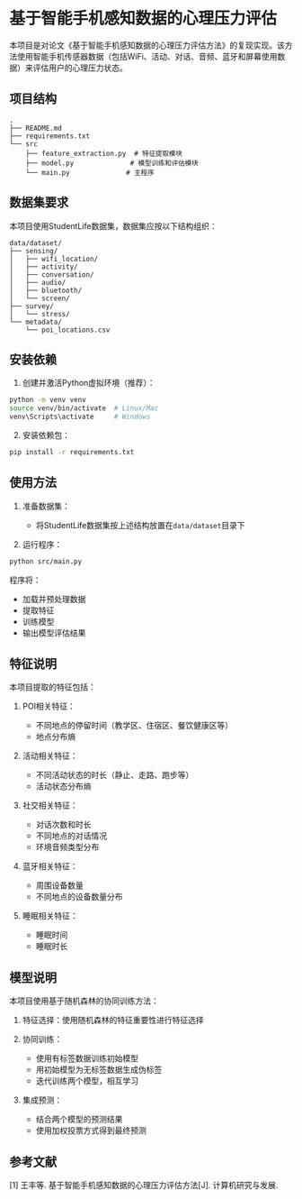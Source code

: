 # 基于智能手机感知数据的心理压力评估

本项目是对论文《基于智能手机感知数据的心理压力评估方法》的复现实现。该方法使用智能手机传感器数据（包括WiFi、活动、对话、音频、蓝牙和屏幕使用数据）来评估用户的心理压力状态。

## 项目结构

```
.
├── README.md
├── requirements.txt
└── src
    ├── feature_extraction.py  # 特征提取模块
    ├── model.py              # 模型训练和评估模块
    └── main.py              # 主程序
```

## 数据集要求

本项目使用StudentLife数据集，数据集应按以下结构组织：

```
data/dataset/
├── sensing/
│   ├── wifi_location/
│   ├── activity/
│   ├── conversation/
│   ├── audio/
│   ├── bluetooth/
│   └── screen/
├── survey/
│   └── stress/
└── metadata/
    └── poi_locations.csv
```

## 安装依赖

1. 创建并激活Python虚拟环境（推荐）：
```bash
python -m venv venv
source venv/bin/activate  # Linux/Mac
venv\Scripts\activate     # Windows
```

2. 安装依赖包：
```bash
pip install -r requirements.txt
```

## 使用方法

1. 准备数据集：
   - 将StudentLife数据集按上述结构放置在`data/dataset`目录下

2. 运行程序：
```bash
python src/main.py
```

程序将：
- 加载并预处理数据
- 提取特征
- 训练模型
- 输出模型评估结果

## 特征说明

本项目提取的特征包括：

1. POI相关特征：
   - 不同地点的停留时间（教学区、住宿区、餐饮健康区等）
   - 地点分布熵

2. 活动相关特征：
   - 不同活动状态的时长（静止、走路、跑步等）
   - 活动状态分布熵

3. 社交相关特征：
   - 对话次数和时长
   - 不同地点的对话情况
   - 环境音频类型分布

4. 蓝牙相关特征：
   - 周围设备数量
   - 不同地点的设备数量分布

5. 睡眠相关特征：
   - 睡眠时间
   - 睡眠时长

## 模型说明

本项目使用基于随机森林的协同训练方法：

1. 特征选择：使用随机森林的特征重要性进行特征选择

2. 协同训练：
   - 使用有标签数据训练初始模型
   - 用初始模型为无标签数据生成伪标签
   - 迭代训练两个模型，相互学习

3. 集成预测：
   - 结合两个模型的预测结果
   - 使用加权投票方式得到最终预测

## 参考文献

[1] 王丰等. 基于智能手机感知数据的心理压力评估方法[J]. 计算机研究与发展. 